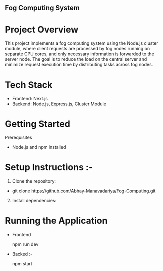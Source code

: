 ## Fog Computing System

# Project Overview

This project implements a fog computing system using the Node.js cluster module, where client requests are processed by fog nodes running on separate CPU cores, and only necessary information is forwarded to the server node. The goal is to reduce the load on the central server and minimize request execution time by distributing tasks across fog nodes.

# Tech Stack

- Frontend: Next.js
- Backend: Node.js, Express.js, Cluster Module

# Getting Started

Prerequisites
- Node.js and npm installed

# Setup Instructions :- 

1. Clone the repository:

- git clone https://github.com/Abhay-Manavadariya/Fog-Computing.git

2. Install dependencies:

# Running the Application

- Frontend

  npm run dev

- Backed :-

  npm start